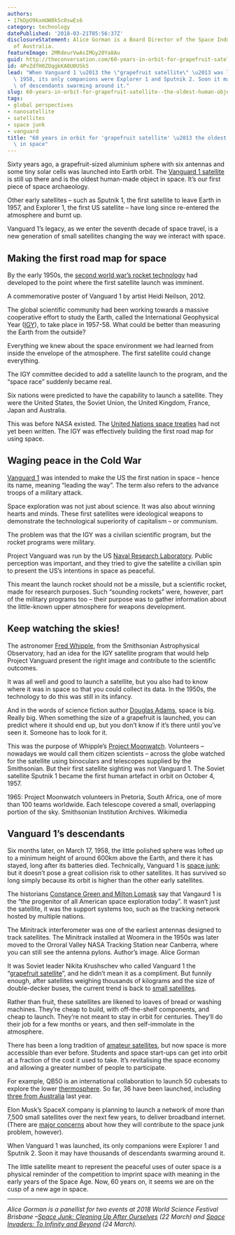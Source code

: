 ```yaml
---
authors:
- 17kDpO9kxmUW8kSc0swEs6
category: technology
datePublished: '2018-03-21T05:56:37Z'
disclosureStatement: Alice Gorman is a Board Director of the Space Industry Association
  of Australia.
featureImage: 2MRdeurVwAsIMGy20Ya8Au
guid: http://theconversation.com/60-years-in-orbit-for-grapefruit-satellite-the-oldest-human-object-in-space-93640
id: 4PvZdfH0ZOqgkKA0U0USkS
lead: "When Vanguard 1 \u2013 the \"grapefruit satellite\" \u2013 was launched in\
  \ 1958, its only companions were Explorer 1 and Sputnik 2. Soon it may have thousands\
  \ of descendants swarming around it."
slug: 60-years-in-orbit-for-grapefruit-satellite--the-oldest-human-object-in-space
tags:
- global perspectives
- nanosatellite
- satellites
- space junk
- vanguard
title: "60 years in orbit for 'grapefruit satellite' \u2013 the oldest human object\
  \ in space"
---
```

Sixty years ago, a grapefruit-sized aluminium sphere with six antennas and some tiny solar cells was launched into Earth orbit. The [Vanguard 1 satellite](https://www.nasa.gov/content/vanguard-satellite-1958) is still up there and is the oldest human-made object in space. It’s our first piece of space archaeology. 

Other early satellites – such as Sputnik 1, the first satellite to leave Earth in 1957, and Explorer 1, the first US satellite – have long since re-entered the atmosphere and burnt up.

Vanguard 1’s legacy, as we enter the seventh decade of space travel, is a new generation of small satellites changing the way we interact with space. 


## Making the first road map for space

By the early 1950s, the [second world war’s rocket technology](http://www.v2rocket.com/) had developed to the point where the first satellite launch was imminent. 

A commemorative poster of Vanguard 1 by artist Heidi Neilson, 2012.

The global scientific community had been working towards a massive cooperative effort to study the Earth, called the International Geophysical Year ([IGY](http://www.nas.edu/history/igy/)), to take place in 1957-58. What could be better than measuring the Earth from the outside? 

Everything we knew about the space environment we had learned from inside the envelope of the atmosphere. The first satellite could change everything.

The IGY committee decided to add a satellite launch to the program, and the “space race” suddenly became real.

Six nations were predicted to have the capability to launch a satellite. They were the United States, the Soviet Union, the United Kingdom, France, Japan and Australia.

This was before NASA existed. The [United Nations space treaties](http://www.unoosa.org/oosa/en/ourwork/spacelaw/treaties.html) had not yet been written. The IGY was effectively building the first road map for using space.


## Waging peace in the Cold War

[Vanguard 1](https://history.nasa.gov/SP-4202.pdf) was intended to make the US the first nation in space – hence its name, meaning “leading the way”. The term also refers to the advance troops of a military attack. 

Space exploration was not just about science. It was also about winning hearts and minds. These first satellites were ideological weapons to demonstrate the technological superiority of capitalism – or communism.

The problem was that the IGY was a civilian scientific program, but the rocket programs were military.

Project Vanguard was run by the US [Naval Research Laboratory](https://www.nrl.navy.mil/). Public perception was important, and they tried to give the satellite a civilian spin to present the US’s intentions in space as peaceful.

This meant the launch rocket should not be a missile, but a scientific rocket, made for research purposes. Such “sounding rockets” were, however, part of the military programs too – their purpose was to gather information about the little-known upper atmosphere for weapons development. 


## Keep watching the skies!

The astronomer [Fred Whipple](https://www.cfa.harvard.edu/about/flwhipple.html), from the Smithsonian Astrophysical Observatory, had an idea for the IGY satellite program that would help Project Vanguard present the right image and contribute to the scientific outcomes.

It was all well and good to launch a satellite, but you also had to know where it was in space so that you could collect its data. In the 1950s, the technology to do this was still in its infancy. 

And in the words of science fiction author [Douglas Adams](https://www.goodreads.com/quotes/14434-space-is-big-you-just-won-t-believe-how-vastly-hugely), space is big. Really big. When something the size of a grapefruit is launched, you can predict where it should end up, but you don’t know if it’s there until you’ve seen it. Someone has to look for it.

This was the purpose of Whipple’s [Project Moonwatch](https://www.universetoday.com/100744/citizen-science-old-school-style-the-true-tale-of-operation-moonwatch/). Volunteers – nowadays we would call them citizen scientists – across the globe watched for the satellite using binoculars and telescopes supplied by the Smithsonian. But their first satellite sighting was not Vanguard 1. The Soviet satellite Sputnik 1 became the first human artefact in orbit on October 4, 1957. 

1965: Project Moonwatch volunteers in Pretoria, South Africa, one of more than 100 teams worldwide. Each telescope covered a small, overlapping portion of the sky. Smithsonian Institution Archives. Wikimedia

## Vanguard 1’s descendants

Six months later, on March 17, 1958, the little polished sphere was lofted up to a minimum height of around 600km above the Earth, and there it has stayed, long after its batteries died. Technically, Vanguard 1 is [space junk](https://theconversation.com/au/topics/space-junk-844); but it doesn’t pose a great collision risk to other satellites. It has survived so long simply because its orbit is higher than the other early satellites. 

The historians [Constance Green and Milton Lomask](https://history.nasa.gov/SP-4202/begin.html) say that Vangaurd 1 is the “the progenitor of all American space exploration today”. It wasn’t just the satellite, it was the support systems too, such as the tracking network hosted by multiple nations.

The Minitrack interferometer was one of the earliest antennas designed to track satellites. The Minitrack installed at Woomera in the 1950s was later moved to the Orroral Valley NASA Tracking Station near Canberra, where you can still see the antenna pylons. Author’s image. Alice Gorman

It was Soviet leader Nikita Krushschev who called Vanguard 1 the “[grapefruit satellite](https://phys.org/news/2008-03-vanguard-celebrates-years-space.html)”, and he didn’t mean it as a compliment. But funnily enough, after satellites weighing thousands of kilograms and the size of double-decker buses, the current trend is back to [small satellites](https://theconversation.com/australias-back-in-the-satellite-business-with-a-new-launch-76090). 

Rather than fruit, these satellites are likened to loaves of bread or washing machines. They’re cheap to build, with off-the-shelf components, and cheap to launch. They’re not meant to stay in orbit for centuries. They’ll do their job for a few months or years, and then self-immolate in the atmosphere.


There has been a long tradition of [amateur satellites](https://www.amsat.org/), but now space is more accessible than ever before. Students and space start-ups can get into orbit at a fraction of the cost it used to take. It’s revitalising the space economy and allowing a greater number of people to participate.

For example, QB50 is an international collaboration to launch 50 cubesats to explore the lower [thermosphere](https://scied.ucar.edu/shortcontent/thermosphere-overview). So far, 36 have been launched, including [three from Australia](https://www.huffingtonpost.com.au/2017/04/18/these-tiny-cube-shaped-satellites-are-launching-australia-back_a_22045161/) last year.

Elon Musk’s SpaceX company is planning to launch a network of more than 7,500 small satellites over the next few years, to deliver broadband internet. (There are [major concerns](https://www.huffingtonpost.com.au/2017/04/18/these-tiny-cube-shaped-satellites-are-launching-australia-back_a_22045161/) about how they will contribute to the space junk problem, however).

When Vanguard 1 was launched, its only companions were Explorer 1 and Sputnik 2. Soon it may have thousands of descendants swarming around it.

The little satellite meant to represent the peaceful uses of outer space is a physical reminder of the competition to imprint space with meaning in the early years of the Space Age. Now, 60 years on, it seems we are on the cusp of a new age in space.

* * *

_Alice Gorman is a panellist for two events at 2018 World Science Festival Brisbane –[Space Junk: Cleaning Up After Ourselves](https://www.worldsciencefestival.com.au/program/events/space-junk/) (22 March) and [Space Invaders: To Infinity and Beyond](https://www.worldsciencefestival.com.au/program/events/space-invaders-infinity-beyond/) (24 March)._